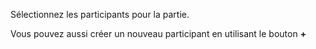 Sélectionnez les participants pour la partie.

Vous pouvez aussi créer un nouveau participant en utilisant le bouton **+**
